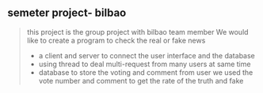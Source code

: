 ## semeter project- bilbao

> this project is the group project with bilbao team member
> We would like to create a program to check the real or fake news
>* a client and server to connect the user interface and the database
>* using thread to deal multi-request from many users at same time
>* database to store the voting and comment from user
>we used the vote number and comment to get the rate of the truth and fake  